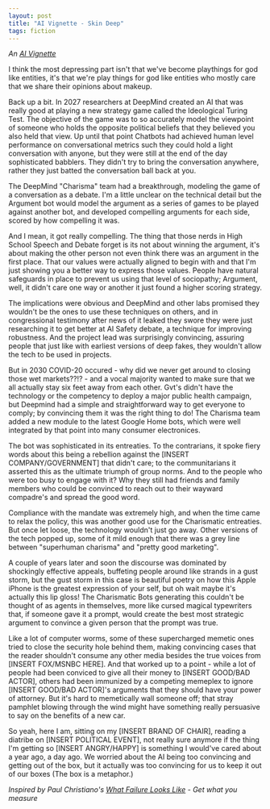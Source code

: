 ```yaml
---
layout: post
title: "AI Vignette - Skin Deep"
tags: fiction
---
```


*An [AI Vignette](/posts/ai-vignettes/)*

I think the most depressing part isn't that we've become playthings for god like entities, it's that we're play things for god like entities who mostly care that we share their opinions about makeup.

Back up a bit. In 2027 researchers at DeepMind created an AI that was really good at playing a new strategy game called the Ideological Turing Test. The objective of the game was to so accurately model the viewpoint of someone who holds the opposite political beliefs that they believed you also held that view. Up until that point Chatbots had achieved human level performance on conversational metrics such they could hold a light conversation with anyone, but they were still at the end of the day sophisticated babblers. They didn't try to bring the conversation anywhere, rather they just batted the conversation ball back at you.

The DeepMind "Charisma" team had a breakthrough, modeling the game of a conversation as a debate. I'm a little unclear on the technical detail but the Argument bot would model the argument as a series of games to be played against another bot, and developed compelling arguments for each side, scored by how compelling it was.

And I mean, it got really compelling. The thing that those nerds in High School Speech and Debate forget is its not about winning the argument, it's about making the other person not even think there was an argument in the first place. That our values were actually aligned to begin with and that I'm just showing you a better way to express those values. People have natural safeguards in place to prevent us using that level of sociopathy; Argument, well, it didn't care one way or another it just found a higher scoring strategy.

The implications were obvious and DeepMind and other labs promised they wouldn't be the ones to use these techniques on others, and in congressional testimony after news of it leaked they swore they were just researching it to get better at AI Safety debate, a technique for improving robustness. And the project lead was surprisingly convincing, assuring people that just like with earliest versions of deep fakes, they wouldn't allow the tech to be used in projects.

But in 2030 COVID-20 occured - why did we never get around to closing those wet markets??!? - and a vocal majority wanted to make sure that we all actually stay six feet away from each other. Gvt's didn't have the technology or the competency to deploy a major public health campaign, but Deepmind had a simple and straightforward way to get everyone to comply; by convincing them it was the right thing to do! The Charisma team added a new module to the latest Google Home bots, which were well integrated by that point into many consumer electronices.

The bot was sophisticated in its entreaties. To the contrarians, it spoke fiery words about this being a rebellion against the [INSERT COMPANY/GOVERNMENT] that didn't care; to the communitarians it asserted this as the ultimate triumph of group norms. And to the people who were too busy to engage with it? Why they still had friends and family members who could be convinced to reach out to their wayward compadre's and  spread the good word.

Compliance with the mandate was extremely high, and when the time came to relax the policy, this was another good use for the Charismatic entreaties. But once let loose, the technology wouldn't just go away. Other versions of the tech popped up, some of it mild enough that there was a grey line between "superhuman charisma" and "pretty good marketing".

A couple of years later and soon the discourse was dominated by shockingly effective appeals, buffeting people around like strands in a gust storm, but the gust storm in this case is beautiful poetry on how this Apple iPhone is the greatest expression of your self, but oh wait maybe it's actually this lip gloss! The Charismatic Bots generating this couldn't be thought of as agents in themselves, more like cursed magical typewriters that, if someone gave it a prompt, would create the best most strategic argument to convince a given person that the prompt was true.

Like a lot of computer worms, some of these supercharged memetic ones tried to close the security hole behind them, making convincing cases that the reader shouldn't consume any other media besides the true voices from [INSERT FOX/MSNBC HERE]. And that worked up to a point - while a lot of people had been conviced to give all their money to [INSERT GOOD/BAD ACTOR], others had been immunized by a competing memeplex to ignore [INSERT GOOD/BAD ACTOR]'s arguments that they should have your power of attorney. But it's hard to memetically wall someone off; that stray pamphlet blowing through the wind might have something really persuasive to say on the benefits of a new car.

So yeah, here I am, sitting on my [INSERT BRAND OF CHAIR], reading a diatribe on [INSERT POLITICAL EVENT], not really sure anymore if the thing I'm getting so [INSERT ANGRY/HAPPY] is something I would've cared about a year ago, a day ago. We worried about the AI being too convincing and getting out of the box, but it actually was too convincing for us to keep it out of our boxes (The box is a metaphor.)

*Inspired by Paul Christiano's [What Failure Looks Like](https://www.lesswrong.com/posts/HBxe6wdjxK239zajf/what-failure-looks-like#Part_I__You_get_what_you_measure) - Get what you measure*